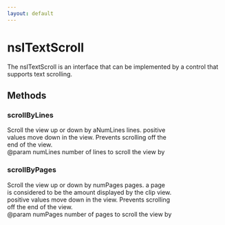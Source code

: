 ```yaml
---
layout: default
---
```


# nsITextScroll #
  
The nsITextScroll is an interface that can be implemented by a control that  
supports text scrolling.   
  

## Methods ##

### scrollByLines ###
  
Scroll the view up or down by aNumLines lines. positive  
values move down in the view. Prevents scrolling off the  
end of the view.  
@param numLines number of lines to scroll the view by  
  

### scrollByPages ###
  
Scroll the view up or down by numPages pages. a page  
is considered to be the amount displayed by the clip view.  
positive values move down in the view. Prevents scrolling  
off the end of the view.  
@param numPages number of pages to scroll the view by  
  

